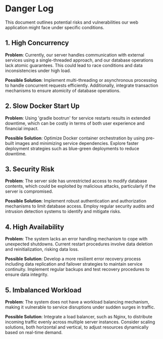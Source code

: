 # Danger Log

This document outlines potential risks and vulnerabilities our web application might face under specific conditions.

## 1. High Concurrency

**Problem**: Currently, our server handles communication with external services using a single-threaded approach, and our database operations lack atomic guarantees. This could lead to race conditions and data inconsistencies under high load.

**Possible Solution**: Implement multi-threading or asynchronous processing to handle concurrent requests efficiently. Additionally, integrate transaction mechanisms to ensure atomicity of database operations.

## 2. Slow Docker Start Up

**Problem**: Using 'gradle bootrun' for service restarts results in extended downtime, which can be costly in terms of both user experience and financial impact.

**Possible Solution**: Optimize Docker container orchestration by using pre-built images and minimizing service dependencies. Explore faster deployment strategies such as blue-green deployments to reduce downtime.

## 3. Security Risk

**Problem**: The server side has unrestricted access to modify database contents, which could be exploited by malicious attacks, particularly if the server is compromised.

**Possible Solution**: Implement robust authentication and authorization mechanisms to limit database access. Employ regular security audits and intrusion detection systems to identify and mitigate risks.

## 4. High Availability

**Problem**: The system lacks an error handling mechanism to cope with unexpected shutdowns. Current restart procedures involve data deletion and reinitialization, risking data loss.

**Possible Solution**: Develop a more resilient error recovery process including data replication and failover strategies to maintain service continuity. Implement regular backups and test recovery procedures to ensure data integrity.

## 5. Imbalanced Workload

**Problem**: The system does not have a workload balancing mechanism, making it vulnerable to service disruptions under sudden surges in traffic.

**Possible Solution**: Integrate a load balancer, such as Nginx, to distribute incoming traffic evenly across multiple server instances. Consider scaling solutions, both horizontal and vertical, to adjust resources dynamically based on real-time demand.
